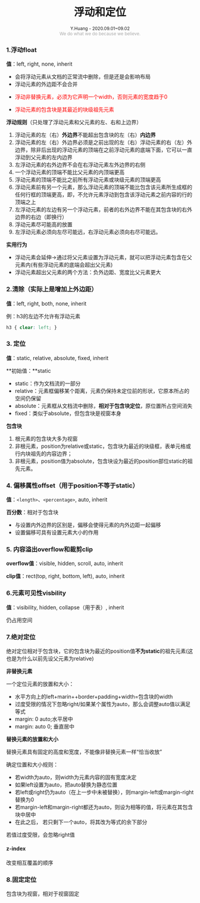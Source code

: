 <h1 style="text-align: center"> 浮动和定位 </h1> 
<div style="text-align: center"><small>Y.Huang - 2020.09.01~09.02</small>
</div>
<div style="text-align: center; color: #aaa;"><small>We do what we do because we believe.</small> </div>

### 1.浮动float
**值**：left, right, none, inherit

- 会将浮动元素从文档的正常流中删除，但是还是会影响布局
- 浮动元素的外边距不会合并
- <p style="color: red;">浮动非替换元素，必须为它声明一个width，否则元素的宽度趋于0</p>
- <p style="color: red;">浮动元素的包含块是其最近的块级祖先元素</p>

**浮动规则**（只处理了浮动元素和父元素的左、右和上边界）

1. 浮动元素的左（右）**外边界**不能超出包含块的左（右）**内边界**
2. 浮动元素的左（右）外边界必须是之前出现的左（右）浮动元素的右（左）外边界，除非后出现的浮动元素的顶端在之前浮动元素的底端下面，它可以一直浮动到父元素的左内边界
3. 左浮动元素的右外边界不会在右浮动元素左外边界的右侧
4. 一个浮动元素的顶端不能比父元素的内顶端更高
5. 浮动元素的顶端不能比之前所有浮动元素或块级元素的顶端更高
6. 浮动元素前有另一个元素，那么浮动元素的顶端不能比包含该元素所生成框的任何行框的顶端更高，即，不允许元素浮动到包含该浮动元素之前内容的行的顶端之上
7. 左浮动元素的左边有另一个浮动元素，前者的右外边界不能在其包含块的右外边界的右边（即换行）
8. 浮动元素尽可能高的放置
9. 左浮动元素必须向左尽可能远，右浮动元素必须向右尽可能远。 

**实用行为**

- 浮动元素会延伸->通过将父元素设置为浮动元素，就可以把浮动元素包含在父元素内(有些浮动元素的底端会超出父元素)
- 浮动元素超出父元素的两个方法：负外边距、宽度比父元素更大

### 2.清除（实际上是增加上外边距）

**值**：left, right, both, none, inherit

例：h3的左边不允许有浮动元素
```css
h3 { clear: left; }
```
### 3. 定位
**值**：static, relative, absolute, fixed, inherit

**初始值：**static

- static：作为文档流的一部分
- relative：元素框偏移某个距离，元素仍保持未定位前的形状，它原本所占的空间仍保留
- absolute：元素框从文档流中删除，**相对于包含块定位**，原位置所占空间消失
- fixed：类似于absolute，但包含块是视窗本身

**包含块**

1. 根元素的包含块大多为视窗
2. 非根元素，position为relative或static，包含块为最近的块级框，表单元格或行内块祖先的内容边界；
3. 非根元素，position值为absolute，包含块设为最近的position部位static的祖先元素。

### 4. 偏移属性offset（用于position不等于static）
**值**：`<length>`、`<percentage>`, auto, inherit

**百分数**：相对于包含块

- 与设置内外边界的区别是，偏移会使得元素的内外边距一起偏移
- 设置偏移可具有设置元素大小的作用


### 5. 内容溢出overflow和裁剪clip

**overflow值**：visible, hidden, scroll, auto, inherit

**clip值**：rect(top, right, bottom, left), auto, inherit

### 6.元素可见性visbility
**值**：visibility, hidden, collapse（用于表）, inherit

仍占用空间

### 7.绝对定位

绝对定位相对于包含块，它的包含块为最近的position值**不为static**的祖先元素(这也是为什么以前先设父元素为relative)

**非替换元素**

一个定位元素的放置和大小：

- 水平方向上的left+marin++border+padding+width=包含块的width
- 过度受限的情况下忽略right/如果某个属性为auto，那么会调整auto值以满足等式
- margin: 0 auto;水平居中
- margin: auto 0; 垂直居中


**替换元素的放置和大小**

替换元素具有固定的高度和宽度，不能像非替换元素一样“恰当收放”

确定位置和大小规则：

- 若width为auto，则width为元素内容的固有宽度决定
- 如果left设置为auto，把auto替换为静态位置
- 若left或right仍为auto（在上一步中未被替换），则margin-left或margin-right替换为0
- 若margin-left和margin-right都还为auto，则设为相等的值，将元素在其包含块中居中
- 在此之后， 若只剩下一个auto，将其改为等式的余下部分

若值过度受限，会忽略right值


#### z-index
改变相互覆盖的顺序

### 8.固定定位
包含块为视窗，相对于视窗固定